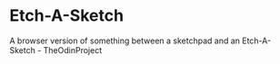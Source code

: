 # Etch-A-Sketch
A browser version of something between a sketchpad and an Etch-A-Sketch - TheOdinProject

